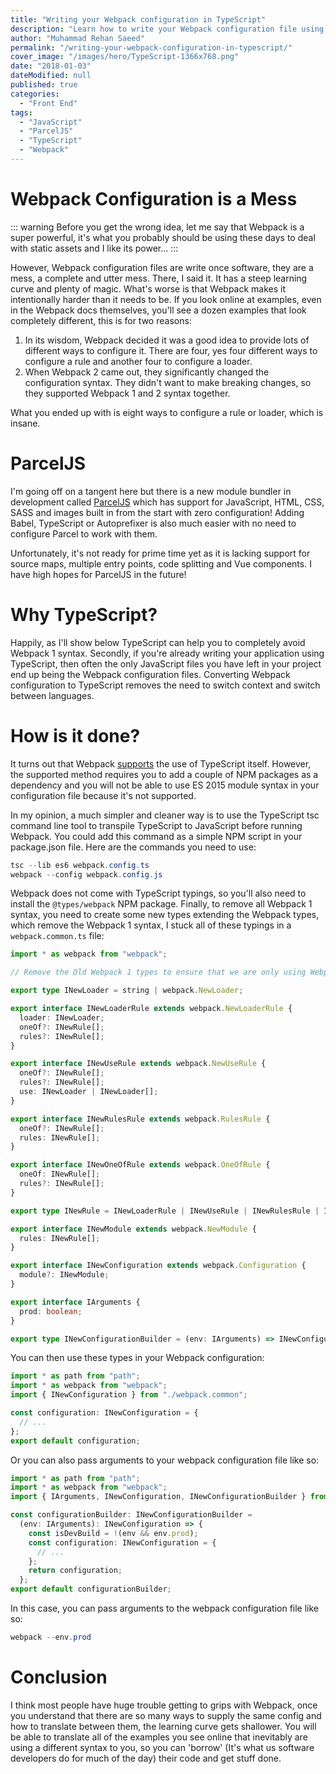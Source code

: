```yaml
---
title: "Writing your Webpack configuration in TypeScript"
description: "Learn how to write your Webpack configuration file using TypeScript to get intellisense and how to exclude Webpack 1 syntax from your TypeScript typings."
author: "Muhammad Rehan Saeed"
permalink: "/writing-your-webpack-configuration-in-typescript/"
cover_image: "/images/hero/TypeScript-1366x768.png"
date: "2018-01-03"
dateModified: null
published: true
categories:
  - "Front End"
tags:
  - "JavaScript"
  - "ParcelJS"
  - "TypeScript"
  - "Webpack"
---
```


# Webpack Configuration is a Mess

::: warning
Before you get the wrong idea, let me say that Webpack is a super powerful, it's what you probably should be using these days to deal with static assets and I like its power...
:::

However, Webpack configuration files are write once software, they are a mess, a complete and utter mess. There, I said it. It has a steep learning curve and plenty of magic. What's worse is that Webpack makes it intentionally harder than it needs to be. If you look online at examples, even in the Webpack docs themselves, you'll see a dozen examples that look completely different, this is for two reasons:

1. In its wisdom, Webpack decided it was a good idea to provide lots of different ways to configure it. There are four, yes four different ways to configure a rule and another four to configure a loader.
2. When Webpack 2 came out, they significantly changed the configuration syntax. They didn't want to make breaking changes, so they supported Webpack 1 and 2 syntax together.

What you ended up with is eight ways to configure a rule or loader, which is insane.

# ParcelJS

I'm going off on a tangent here but there is a new module bundler in development called [ParcelJS](https://parceljs.org/) which has support for JavaScript, HTML, CSS, SASS and images built in from the start with zero configuration! Adding Babel, TypeScript or Autoprefixer is also much easier with no need to configure Parcel to work with them.

Unfortunately, it's not ready for prime time yet as it is lacking support for source maps, multiple entry points, code splitting and Vue components. I have high hopes for ParcelJS in the future!

# Why TypeScript?

Happily, as I'll show below TypeScript can help you to completely avoid Webpack 1 syntax. Secondly, if you're already writing your application using TypeScript, then often the only JavaScript files you have left in your project end up being the Webpack configuration files. Converting Webpack configuration to TypeScript removes the need to switch context and switch between languages.

# How is it done?

It turns out that Webpack [supports](https://webpack.js.org/configuration/configuration-languages/) the use of TypeScript itself. However, the supported method requires you to add a couple of NPM packages as a dependency and you will not be able to use ES 2015 module syntax in your configuration file because it's not supported.

In my opinion, a much simpler and cleaner way is to use the TypeScript tsc command line tool to transpile TypeScript to JavaScript before running Webpack. You could add this command as a simple NPM script in your package.json file. Here are the commands you need to use:

```powershell
tsc --lib es6 webpack.config.ts
webpack --config webpack.config.js
```

Webpack does not come with TypeScript typings, so you'll also need to install the `@types/webpack` NPM package. Finally, to remove all Webpack 1 syntax, you need to create some new types extending the Webpack types, which remove the Webpack 1 syntax, I stuck all of these typings in a `webpack.common.ts` file:

```ts
import * as webpack from "webpack";

// Remove the Old Webpack 1 types to ensure that we are only using Webpack 2 syntax.

export type INewLoader = string | webpack.NewLoader;

export interface INewLoaderRule extends webpack.NewLoaderRule {
  loader: INewLoader;
  oneOf?: INewRule[];
  rules?: INewRule[];
}

export interface INewUseRule extends webpack.NewUseRule {
  oneOf?: INewRule[];
  rules?: INewRule[];
  use: INewLoader | INewLoader[];
}

export interface INewRulesRule extends webpack.RulesRule {
  oneOf?: INewRule[];
  rules: INewRule[];
}

export interface INewOneOfRule extends webpack.OneOfRule {
  oneOf: INewRule[];
  rules?: INewRule[];
}

export type INewRule = INewLoaderRule | INewUseRule | INewRulesRule | INewOneOfRule;

export interface INewModule extends webpack.NewModule {
  rules: INewRule[];
}

export interface INewConfiguration extends webpack.Configuration {
  module?: INewModule;
}

export interface IArguments {
  prod: boolean;
}

export type INewConfigurationBuilder = (env: IArguments) => INewConfiguration;
```

You can then use these types in your Webpack configuration:

```ts
import * as path from "path";
import * as webpack from "webpack";
import { INewConfiguration } from "./webpack.common";

const configuration: INewConfiguration = {
  // ...
};
export default configuration;
```

Or you can also pass arguments to your webpack configuration file like so:

```ts
import * as path from "path";
import * as webpack from "webpack";
import { IArguments, INewConfiguration, INewConfigurationBuilder } from "./webpack.common";

const configurationBuilder: INewConfigurationBuilder = 
  (env: IArguments): INewConfiguration => {
    const isDevBuild = !(env && env.prod);
    const configuration: INewConfiguration = {
      // ...
    };
    return configuration;
  };
export default configurationBuilder;
```

In this case, you can pass arguments to the webpack configuration file like so:

```powershell
webpack --env.prod
```

# Conclusion

I think most people have huge trouble getting to grips with Webpack, once you understand that there are so many ways to supply the same config and how to translate between them, the learning curve gets shallower. You will be able to translate all of the examples you see online that inevitably are using a different syntax to you, so you can 'borrow' (It's what us software developers do for much of the day) their code and get stuff done.
